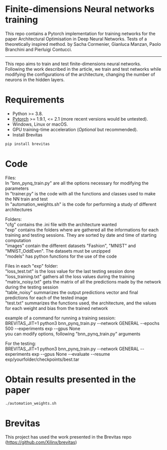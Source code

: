 # Finite-dimensions Neural networks training

This repo contains a Pytorch implementation for training networks for the paper Architectural Optimisation in Deep Neural Networks. Tests of a theoretically inspired method.
by Sacha Cormenier, Gianluca Manzan, Paolo Branchini and Pierluigi Contucci.

---

This repo aims to train and test finite-dimensions neural networks. Following the work described in the article, we train and test networks while modifying the configurations of the architecture, changing the number of neurons in the hidden layers.

# Requirements

* Python >= 3.8.
* [Pytorch](https://pytorch.org) >= 1.9.1, <= 2.1 (more recent versions would be untested).
* Windows, Linux or macOS.
* GPU training-time acceleration (*Optional* but recommended).
* Install Brevitas
```bash
pip install brevitas
```

# Code

Files:\
In "bnn_pynq_train.py" are all the options necessary for modifying the parameters\
In "trainer.py" is the code with all the functions and classes used to make the NN train and test\
In "automation_weights.sh" is the code for performing a study of different architectures

Folders:\
"cfg" contains the .ini file with the architecture wanted\
"exp" contains the folders where are gathered all the informations for each training and testing sessions. They are sorted by date and time of starting computation\
"images" contain the different datasets "Fashion", "MNIST" and "MNIST_OddEven". The datasets must be unzipped\
"models" has python functions for the use of the code

Files in each "exp" folder:\
"loss_test.txt" is the loss value for the last testing session done\
"loss_training.txt" gathers all the loss values during the training\
"matrix_noisy.txt" gets the matrix of all the predictions made by the network during the testing session\
"table_noisy" summarizes the output predictions vector and final predictions for each of the tested image\
"test.txt" summarizes the functions used, the architecture, and the values for each weight and bias from the trained network

example of a command for running a training session:\
BREVITAS_JIT=1 python3 bnn_pynq_train.py --network GENERAL --epochs 500 --experiments exp --gpus None\
you can modify options, following "bnn_pynq_train.py" arguments

For the testing:\
BREVITAS_JIT=1 python3 bnn_pynq_train.py --network GENERAL --experiments exp --gpus None --evaluate --resume exp/yourfolder/checkpoints/best.tar

# Obtain results presented in the paper

```bash
./automation_weights.sh
```

# Brevitas

This project has used the work presented in the Brevitas repo (https://github.com/Xilinx/brevitas)


